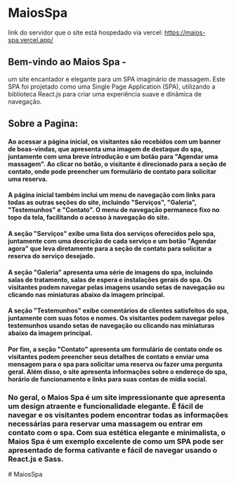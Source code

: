 # MaiosSpa <br>
link do servidor que o site está hospedado via vercel: https://maios-spa.vercel.app/

## Bem-vindo ao Maios Spa - <br>
um site encantador e elegante para um SPA imaginário de massagem. Este SPA foi projetado como uma Single Page Application (SPA), utilizando a biblioteca React.js para criar uma experiência suave e dinâmica de navegação.

## Sobre a Pagina: <br>

#### Ao acessar a página inicial, os visitantes são recebidos com um banner de boas-vindas, que apresenta uma imagem de destaque do spa, juntamente com uma breve introdução e um botão para "Agendar uma massagem". Ao clicar no botão, o visitante é direcionado para a seção de contato, onde pode preencher um formulário de contato para solicitar uma reserva.

#### A página inicial também inclui um menu de navegação com links para todas as outras seções do site, incluindo "Serviços", "Galeria", "Testemunhos" e "Contato". O menu de navegação permanece fixo no topo da tela, facilitando o acesso à navegação do site.

#### A seção "Serviços" exibe uma lista dos serviços oferecidos pelo spa, juntamente com uma descrição de cada serviço e um botão "Agendar agora" que leva diretamente para a seção de contato para solicitar a reserva do serviço desejado.

#### A seção "Galeria" apresenta uma série de imagens do spa, incluindo salas de tratamento, salas de espera e instalações gerais do spa. Os visitantes podem navegar pelas imagens usando setas de navegação ou clicando nas miniaturas abaixo da imagem principal.

#### A seção "Testemunhos" exibe comentários de clientes satisfeitos do spa, juntamente com suas fotos e nomes. Os visitantes podem navegar pelos testemunhos usando setas de navegação ou clicando nas miniaturas abaixo da imagem principal.

#### Por fim, a seção "Contato" apresenta um formulário de contato onde os visitantes podem preencher seus detalhes de contato e enviar uma mensagem para o spa para solicitar uma reserva ou fazer uma pergunta geral. Além disso, o site apresenta informações sobre o endereço do spa, horário de funcionamento e links para suas contas de mídia social.

### No geral, o Maios Spa é um site impressionante que apresenta um design atraente e funcionalidade elegante. É fácil de navegar e os visitantes podem encontrar todas as informações necessárias para reservar uma massagem ou entrar em contato com o spa. Com sua estética elegante e minimalista, o Maios Spa é um exemplo excelente de como um SPA pode ser apresentado de forma cativante e fácil de navegar usando o React.js e Sass.
#   M a i o s S p a  
 